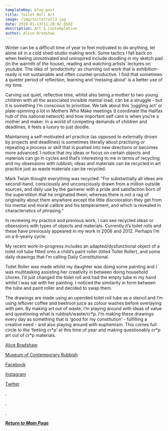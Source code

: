 ```yaml
---
templateKey: blog-post
title: Toilet Roll Art
image: /img/toiletroll3.jpg
date: 2019-01-13T11:28:02.650Z
description: Art & Contemplation
author: Alice Bradshaw
---
```

Winter can be a difficult time of year to feel motivated to do anything, let alone sit in a cold shed-studio making work. Some tactics I fall back on when feeling unmotivated and uninspired include doodling in my sketch pad (in the warmth of the house), reading and watching artists’ lectures on youtube. The idea of ‘productivity‘ as churning out work that is exhibition-ready is not sustainable and often counter-productive. I find that sometimes a quieter period of reflection, learning and ‘messing about’ is a better use of my time.

Carving out quiet, reflective time, whilst also being a mother to two young children with all the associated invisible mental load, can be a struggle - but it is something I’m conscious to prioritise. We talk about this ‘juggling act’ or plate-spinning a lot in Mothers Who Make meetings (I coordinate the Halifax hub of this national network) and how important self care is when you’re a mother and maker. In a world of competing demands of children and deadlines, it feels a luxury to just doodle.

Maintaining a self-motivated art practice (as opposed to externally driven by projects and deadlines) is sometimes literally about practising or repeating a process or skill that is pushed into new directions or becomes more advanced. I notice that my ideas or focus on certain objects and materials can go in cycles and that’s interesting to me in terms of recycling and my obsessions with rubbish; ideas and materials can be recycled in art practice just as waste materials can be recycled.

Mark Twian thought everything was recycled: “For substantially all ideas are second-hand, consciously and unconsciously drawn from a million outside sources, and daily use by the garnerer with a pride and satisfaction born of the superstition that he originated them; whereas there is not a rag of originality about them anywhere except the little discoloration they get from his mental and moral calibre and his temperament, and which is revealed in characteristics of phrasing.”

In reviewing my practice and previous work, I can see recycled ideas or obsessions with types of objects and materials. Currently it’s toilet rolls and these have previously appeared in my work in 2006 and 2012. Perhaps I’m on a 6-yearly cycle. 

My recent work-in-progress includes an adapted/dysfunctional object of a toilet roll tube fitted onto a child’s paint roller (titled Toilet Roller), and some daily drawings that I’m calling Daily Constitutional. 

Toilet Roller was made whilst my daughter was doing some painting and I was multitasking assisting her creativity in between doing household chores. I’d just changed the toilet roll and had the empty tube in my hand whilst I was sat with her painting. I noticed the similarity in form between the tube and paint roller and decided to swap them.

The drawings are made using an upended toilet roll tube as a stencil and I’m using leftover coffee and beetroot juice as colour washes before overlaying with pen. By making art out of waste, I’m playing around with ideas of value and questioning what is rubbish/waste/cr\*p. I’m making these drawings every day as something that is ‘good for my constitution’ - fulfilling a creative need - and also playing around with euphemism. This comes full circle to the ‘feeling cr\*p’ at this time of year and making questionably cr\*p art out of cr\*p materials.

[Alice Bradshaw](http://www.alicebradshaw.co.uk/) 

[Museum of Contemporary Rubbish ](http://museumofcontemporaryrubbish.blogspot.com/)

[Facebook ](https://www.facebook.com/alicebradshawartist/)  

[Instagram ](https://www.instagram.com/alicebradshaw.co.uk/)

[Twitter ](https://twitter.com/alicebradshaw)

.

.

.

__[_Return to Main Page_](https://feministtoilet.netlify.com/)__
